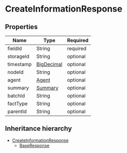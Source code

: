 

# CreateInformationResponse

## Properties

Name | Type | Required
-------- | -------- | --------
fieldId | String | required
storageId | String | optional
timestamp | [BigDecimal](BigDecimal.md) | optional
nodeId | String | optional
agent | [Agent](Agent.md) | optional
summary | [Summary](Summary.md) | optional
batchId | String | optional
factType | String | optional
parentId | String | optional




## Inheritance hierarchy


* [CreateInformationResponse](CreateInformationResponse.md)
    * [BaseResponse](BaseResponse.md)
